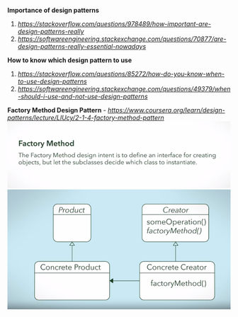 **Importance of design patterns**
1. *https://stackoverflow.com/questions/978489/how-important-are-design-patterns-really*
2. *https://softwareengineering.stackexchange.com/questions/70877/are-design-patterns-really-essential-nowadays*

**How to know which design pattern to use**
1. *https://stackoverflow.com/questions/85272/how-do-you-know-when-to-use-design-patterns*
2. *https://softwareengineering.stackexchange.com/questions/49379/when-should-i-use-and-not-use-design-patterns*

**Factory Method Design Pattern** - *https://www.coursera.org/learn/design-patterns/lecture/LIUcy/2-1-4-factory-method-pattern*
![alt text](https://raw.githubusercontent.com/pranay2063/CS17/master/DesignPatterns/Images/FactoryMethodDesignIntent.PNG)
![alt text](https://raw.githubusercontent.com/pranay2063/CS17/master/DesignPatterns/Images/FactoryMethod.PNG)
